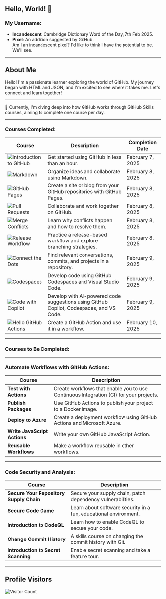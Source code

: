 ## Hello, World! 👋

### My Username:
- **Incandescent**: Cambridge Dictionary Word of the Day, 7th Feb 2025.
- **Pixel**: An addition suggested by GitHub.  
  Am I an incandescent pixel? I'd like to think I have the potential to be. We'll see.

---

## About Me
Hello! I'm a passionate learner exploring the world of GitHub. My journey began with HTML and JSON, and I'm excited to see where it takes me. Let's connect and learn together!

---

🌱 Currently, I'm diving deep into how GitHub works through GitHub Skills courses, aiming to complete one course per day.

---

### Courses Completed:
| **Course**                              | **Description**                                                   | **Completion Date**        |
|-----------------------------------------|-------------------------------------------------------------------|----------------------------|
| ![Introduction to GitHub](https://img.shields.io/badge/GitHub-Introduction-yellow)             | Get started using GitHub in less than an hour.                    | February 7, 2025           |
| ![Markdown](https://img.shields.io/badge/Markdown-Communicate-green)           | Organize ideas and collaborate using Markdown.                    | February 8, 2025           |
| ![GitHub Pages](https://img.shields.io/badge/GitHub%20Pages-Create-blue)        | Create a site or blog from your GitHub repositories with GitHub Pages. | February 8, 2025           |
| ![Pull Requests](https://img.shields.io/badge/Review%20Pull%20Requests-Collaborate-brightgreen)       | Collaborate and work together on GitHub.                          | February 8, 2025           |
| ![Merge Conflicts](https://img.shields.io/badge/Resolve%20Merge%20Conflicts-Learn-red)        | Learn why conflicts happen and how to resolve them.               | February 8, 2025           |
| ![Release Workflow](https://img.shields.io/badge/Release%20Workflow-Practice-lightgrey)           | Practice a release-based workflow and explore branching strategies.| February 8, 2025           |
| ![Connect the Dots](https://img.shields.io/badge/Connect%20the%20Dots-Find%20Relevant-blueviolet)        | Find relevant conversations, commits, and projects in a repository.| February 9, 2025           |
| ![Codespaces](https://img.shields.io/badge/Code%20with%20Codespaces-Develop-orange)                | Develop code using GitHub Codespaces and Visual Studio Code.       | February 9, 2025           |
| ![Code with Copilot](https://img.shields.io/badge/Code%20with%20Copilot-Develop%20with%20AI--powered%20code%20suggestions-green) | Develop with AI-powered code suggestions using GitHub Copilot, Codespaces, and VS Code. | February 9, 2025 |
| ![Hello GitHub Actions](https://img.shields.io/badge/Hello%20GitHub%20Actions-Create%20and%20Use-red) | Create a GitHub Action and use it in a workflow.                   | February 10, 2025          |

---

### Courses to Be Completed:

---

### Automate Workflows with GitHub Actions:
| **Course**                | **Description**                                                    |
|---------------------------|--------------------------------------------------------------------|
| **Test with Actions**     | Create workflows that enable you to use Continuous Integration (CI) for your projects. |
| **Publish Packages**      | Use GitHub Actions to publish your project to a Docker image.      |
| **Deploy to Azure**       | Create a deployment workflow using GitHub Actions and Microsoft Azure. |
| **Write JavaScript Actions**| Write your own GitHub JavaScript Action.                         |
| **Reusable Workflows**    | Make a workflow reusable in other workflows.                       |

---

### Code Security and Analysis:
| **Course**                | **Description**                                                    |
|---------------------------|--------------------------------------------------------------------|
| **Secure Your Repository Supply Chain** | Secure your supply chain, patch dependency vulnerabilities. |
| **Secure Code Game**      | Learn about software security in a fun, educational environment.   |
| **Introduction to CodeQL**| Learn how to enable CodeQL to secure your code.                    |
| **Change Commit History** | A skills course on changing the commit history with Git.           |
| **Introduction to Secret Scanning** | Enable secret scanning and take a feature tour.           |

---

## Profile Visitors
![Visitor Count](https://komarev.com/ghpvc/?username=Incandescent-pixel&color=brightgreen)
